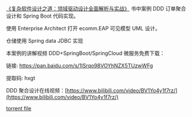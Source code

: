 [《复杂软件设计之道：领域驱动设计全面解析与实战》](https://www.jdon.com/54881) 书中案例 DDD 订单聚合设计和 Spring Boot 代码实现。

使用 Enterprise Architect 打开 ecomm.EAP 可见模型 UML 设计。

仓储使用 Spring data JDBC 实现

本案例的讲解视频 DDD+SpringBoot/SpringCloud 微服务免费下载：

链接: https://pan.baidu.com/s/1lSrqo98VOYhNZX5TUzwWFg

提取码: hxgt

DDD 聚合设计在线视频：[https://www.bilibili.com/video/BV1Yo4y1f7rz/](https://www.bilibili.com/video/BV1Yo4y1f7rz/)

[torrent file](./DDDSpringBoot.torrent)
